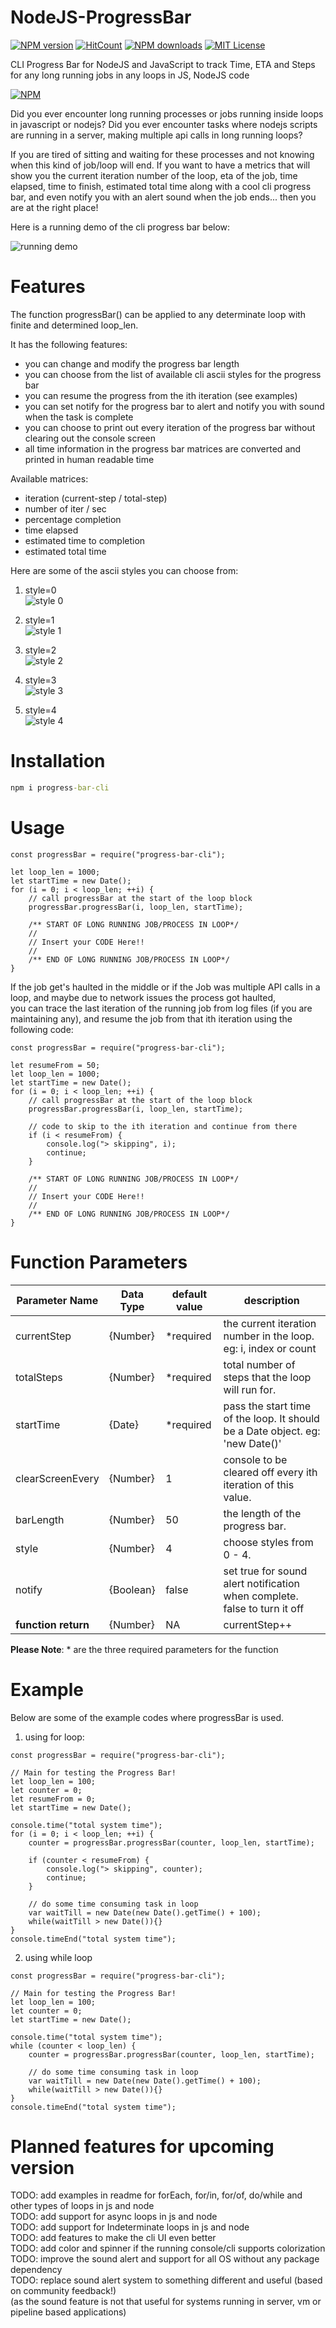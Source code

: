 # NodeJS-ProgressBar
[![NPM version](https://img.shields.io/npm/v/progress-bar-cli)](https://www.npmjs.com/package/progress-bar-cli)
[![HitCount](https://hits.dwyl.com/mratanusarkar/NodeJS-ProgressBar.svg?style=flat)](http://hits.dwyl.com/mratanusarkar/NodeJS-ProgressBar)
[![NPM downloads](https://img.shields.io/npm/dt/progress-bar-cli)](https://npmcharts.com/compare/progress-bar-cli?minimal=true)
[![MIT License](https://img.shields.io/npm/l/progress-bar-cli)](LICENSE)

CLI Progress Bar for NodeJS and JavaScript to track Time, ETA and Steps for any long running jobs in any loops in JS, NodeJS code

[![NPM](https://nodei.co/npm/progress-bar-cli.png?mini=true)](https://nodei.co/npm/progress-bar-cli/)

Did you ever encounter long running processes or jobs running inside loops in javascript or nodejs? Did you ever encounter tasks where nodejs scripts are running in a server, making multiple api calls in long running loops?

If you are tired of sitting and waiting for these processes and not knowing when this kind of job/loop will end. If you want to have a metrics that will show you the current iteration number of the loop, eta of the job, time elapsed, time to finish, estimated total time along with a cool cli progress bar, and even notify you with an alert sound when the job ends... then you are at the right place!

Here is a running demo of the cli progress bar below: <br>

![running demo](./assets/style04-running-demo.gif)


# Features
The function progressBar() can be applied to any determinate loop with finite and determined loop_len. <br>

It has the following features:
- you can change and modify the progress bar length
- you can choose from the list of available cli ascii styles for the progress bar
- you can resume the progress from the ith iteration (see examples)
- you can set notify for the progress bar to alert and notify you with sound when the task is complete
- you can choose to print out every iteration of the progress bar without clearing out the console screen
- all time information in the progress bar matrices are converted and printed in human readable time

Available matrices:
  - iteration (current-step / total-step)
  - number of iter / sec
  - percentage completion
  - time elapsed
  - estimated time to completion
  - estimated total time


Here are some of the ascii styles you can choose from:

1. style=0<br>
![style 0](./assets/style00.png)

2. style=1<br>
![style 1](./assets/style01.png)

3. style=2<br>
![style 2](./assets/style02.png)

4. style=3<br>
![style 3](./assets/style03.png)

5. style=4<br>
![style 4](./assets/style04.png)


# Installation
```cmd
npm i progress-bar-cli
```


# Usage
```node
const progressBar = require("progress-bar-cli");

let loop_len = 1000;
let startTime = new Date();
for (i = 0; i < loop_len; ++i) {
    // call progressBar at the start of the loop block
    progressBar.progressBar(i, loop_len, startTime);
    
    /** START OF LONG RUNNING JOB/PROCESS IN LOOP*/
    //
    // Insert your CODE Here!!
    //
    /** END OF LONG RUNNING JOB/PROCESS IN LOOP*/
}
```


If the job get's haulted in the middle or if the Job was multiple API calls in a loop, and maybe due to network issues the process got haulted, <br>
you can trace the last iteration of the running job from log files (if you are maintaining any), and resume the job from that ith iteration using the following code:

```node
const progressBar = require("progress-bar-cli");

let resumeFrom = 50;
let loop_len = 1000;
let startTime = new Date();
for (i = 0; i < loop_len; ++i) {
    // call progressBar at the start of the loop block
    progressBar.progressBar(i, loop_len, startTime);
    
    // code to skip to the ith iteration and continue from there
    if (i < resumeFrom) {
        console.log("> skipping", i);
        continue;
    }
    
    /** START OF LONG RUNNING JOB/PROCESS IN LOOP*/
    //
    // Insert your CODE Here!!
    //
    /** END OF LONG RUNNING JOB/PROCESS IN LOOP*/
}
```


# Function Parameters
Parameter Name | Data Type | default value | description
---------------|-----------|---------------|-------------
currentStep | {Number} | *required | the current iteration number in the loop. eg: i, index or count
totalSteps | {Number} | *required | total number of steps that the loop will run for.
startTime | {Date} | *required | pass the start time of the loop. It should be a Date object. eg: 'new Date()'
clearScreenEvery | {Number} | 1 | console to be cleared off every ith iteration of this value.
barLength | {Number} | 50 | the length of the progress bar.
style | {Number} | 4 | choose styles from 0 - 4.
notify | {Boolean} | false | set true for sound alert notification when complete. false to turn it off
**function return** | {Number} | NA | currentStep++

**Please Note**: * are the three required parameters for the function


# Example
Below are some of the example codes where progressBar is used.

1. using for loop:
```node
const progressBar = require("progress-bar-cli");

// Main for testing the Progress Bar!
let loop_len = 100;
let counter = 0;
let resumeFrom = 0;
let startTime = new Date();

console.time("total system time");
for (i = 0; i < loop_len; ++i) {
    counter = progressBar.progressBar(counter, loop_len, startTime);

    if (counter < resumeFrom) {
        console.log("> skipping", counter);
        continue;
    }

    // do some time consuming task in loop
    var waitTill = new Date(new Date().getTime() + 100);
    while(waitTill > new Date()){}
}
console.timeEnd("total system time");

```

2. using while loop
```node
const progressBar = require("progress-bar-cli");

// Main for testing the Progress Bar!
let loop_len = 100;
let counter = 0;
let startTime = new Date();

console.time("total system time");
while (counter < loop_len) {
    counter = progressBar.progressBar(counter, loop_len, startTime);

    // do some time consuming task in loop
    var waitTill = new Date(new Date().getTime() + 100);
    while(waitTill > new Date()){}
}
console.timeEnd("total system time");

```


# Planned features for upcoming version
TODO: add examples in readme for forEach, for/in, for/of, do/while and other types of loops in js and node <br>
TODO: add support for async loops in js and node <br>
TODO: add support for Indeterminate loops in js and node <br>
TODO: add features to make the cli UI even better <br>
TODO: add color and spinner if the running console/cli supports colorization <br>
TODO: improve the sound alert and support for all OS without any package dependency <br>
TODO: replace sound alert system to something different and useful (based on community feedback!) <br>
(as the sound feature is not that useful for systems running in server, vm or pipeline based applications)
